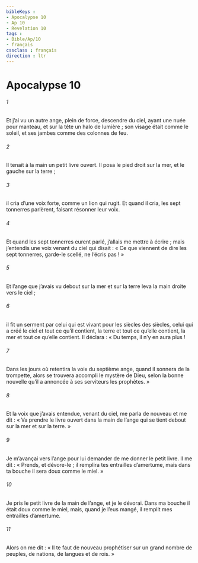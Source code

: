 ```yaml
---
bibleKeys : 
- Apocalypse 10
- Ap 10
- Revelation 10
tags : 
- Bible/Ap/10
- français
cssclass : français
direction : ltr
---
```


# Apocalypse 10

###### 1
Et j’ai vu un autre ange, plein de force, descendre du ciel, ayant une nuée pour manteau, et sur la tête un halo de lumière ; son visage était comme le soleil, et ses jambes comme des colonnes de feu.
###### 2
Il tenait à la main un petit livre ouvert. Il posa le pied droit sur la mer, et le gauche sur la terre ;
###### 3
il cria d’une voix forte, comme un lion qui rugit. Et quand il cria, les sept tonnerres parlèrent, faisant résonner leur voix.
###### 4
Et quand les sept tonnerres eurent parlé, j’allais me mettre à écrire ; mais j’entendis une voix venant du ciel qui disait : « Ce que viennent de dire les sept tonnerres, garde-le scellé, ne l’écris pas ! »
###### 5
Et l’ange que j’avais vu debout sur la mer et sur la terre leva la main droite vers le ciel ;
###### 6
il fit un serment par celui qui est vivant pour les siècles des siècles, celui qui a créé le ciel et tout ce qu’il contient, la terre et tout ce qu’elle contient, la mer et tout ce qu’elle contient. Il déclara : « Du temps, il n’y en aura plus !
###### 7
Dans les jours où retentira la voix du septième ange, quand il sonnera de la trompette, alors se trouvera accompli le mystère de Dieu, selon la bonne nouvelle qu’il a annoncée à ses serviteurs les prophètes. »
###### 8
Et la voix que j’avais entendue, venant du ciel, me parla de nouveau et me dit : « Va prendre le livre ouvert dans la main de l’ange qui se tient debout sur la mer et sur la terre. »
###### 9
Je m’avançai vers l’ange pour lui demander de me donner le petit livre. Il me dit : « Prends, et dévore-le ; il remplira tes entrailles d’amertume, mais dans ta bouche il sera doux comme le miel. »
###### 10
Je pris le petit livre de la main de l’ange, et je le dévorai. Dans ma bouche il était doux comme le miel, mais, quand je l’eus mangé, il remplit mes entrailles d’amertume.
###### 11
Alors on me dit : « Il te faut de nouveau prophétiser sur un grand nombre de peuples, de nations, de langues et de rois. »
